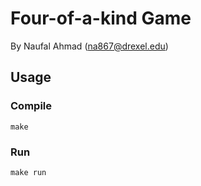 # Four-of-a-kind Game
By Naufal Ahmad (na867@drexel.edu)

## Usage
### Compile
```
make
```
### Run
```
make run
```